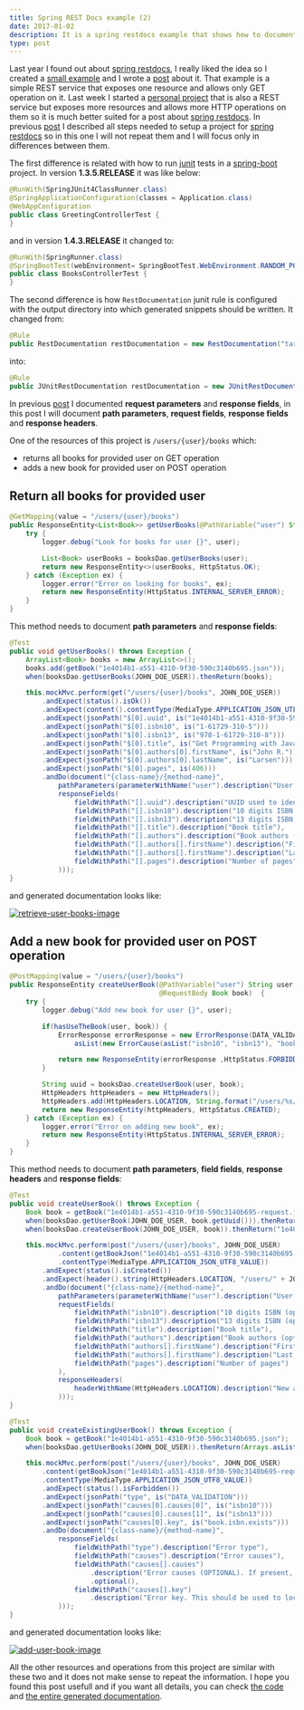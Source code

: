```yaml
---
title: Spring REST Docs example (2)
date: 2017-01-02
description: It is a spring restdocs example that shows how to document path parameters, request fields, response fields and response headers.
type: post
---
```


Last year I found out about [spring restdocs][spring-restdocs], I really liked the idea so I created a [small example][greeting-service] and I wrote a [post][spring-rest-docs-example] about it. That example is a simple REST service that exposes one resource and allows only GET operation on it. Last week I started a [personal project][library] that is also a REST service but exposes more resources and allows more HTTP operations on them so it is much better suited for a post about [spring restdocs][spring-restdocs]. In previous [post][spring-rest-docs-example] I described all steps needed to setup a project for [spring restdocs][spring-restdocs] so in this one I will not repeat them and I will focus only in differences between them.

The first difference is related with how to run [junit][junit] tests in a [spring-boot][spring-boot] project. In version **1.3.5.RELEASE** it was like below:

```java
@RunWith(SpringJUnit4ClassRunner.class)
@SpringApplicationConfiguration(classes = Application.class)
@WebAppConfiguration
public class GreetingControllerTest {
}
```

and in version **1.4.3.RELEASE** it changed to:

```java
@RunWith(SpringRunner.class)
@SpringBootTest(webEnvironment= SpringBootTest.WebEnvironment.RANDOM_PORT)
public class BooksControllerTest {
}
```

The second difference is how `RestDocumentation` junit rule is configured with the output directory into which generated snippets should be written. It changed from:

```java
@Rule
public RestDocumentation restDocumentation = new RestDocumentation("target/generated-snippets");
```

into:

```java
@Rule
public JUnitRestDocumentation restDocumentation = new JUnitRestDocumentation("target/generated-snippets");
```

In previous [post][spring-rest-docs-example] I documented **request parameters** and **response fields**, in this post I will document **path parameters**, **request fields**, **response fields** and **response headers**.

One of the resources of this project is `/users/{user}/books` which:

* returns all books for provided user on GET operation
* adds a new book for provided user on POST operation

## Return all books for provided user

```java
@GetMapping(value = "/users/{user}/books")
public ResponseEntity<List<Book>> getUserBooks(@PathVariable("user") String user)  {
    try {
        logger.debug("Look for books for user {}", user);

        List<Book> userBooks = booksDao.getUserBooks(user);
        return new ResponseEntity<>(userBooks, HttpStatus.OK);
    } catch (Exception ex) {
        logger.error("Error on looking for books", ex);
        return new ResponseEntity(HttpStatus.INTERNAL_SERVER_ERROR);
    }
}
```

This method needs to document **path parameters** and **response fields**:

```java
@Test
public void getUserBooks() throws Exception {
    ArrayList<Book> books = new ArrayList<>();
    books.add(getBook("1e4014b1-a551-4310-9f30-590c3140b695.json"));
    when(booksDao.getUserBooks(JOHN_DOE_USER)).thenReturn(books);

    this.mockMvc.perform(get("/users/{user}/books", JOHN_DOE_USER))
        .andExpect(status().isOk())
        .andExpect(content().contentType(MediaType.APPLICATION_JSON_UTF8_VALUE))
        .andExpect(jsonPath("$[0].uuid", is("1e4014b1-a551-4310-9f30-590c3140b695")))
        .andExpect(jsonPath("$[0].isbn10", is("1-61729-310-5")))
        .andExpect(jsonPath("$[0].isbn13", is("978-1-61729-310-8")))
        .andExpect(jsonPath("$[0].title", is("Get Programming with JavaScript")))
        .andExpect(jsonPath("$[0].authors[0].firstName", is("John R.")))
        .andExpect(jsonPath("$[0].authors[0].lastName", is("Larsen")))
        .andExpect(jsonPath("$[0].pages", is(406)))
        .andDo(document("{class-name}/{method-name}",
            pathParameters(parameterWithName("user").description("User id")),
            responseFields(
                fieldWithPath("[].uuid").description("UUID used to identify a book"),
                fieldWithPath("[].isbn10").description("10 digits ISBN (optional)").optional(),
                fieldWithPath("[].isbn13").description("13 digits ISBN (optional)").optional(),
                fieldWithPath("[].title").description("Book title"),
                fieldWithPath("[].authors").description("Book authors (optional)").optional(),
                fieldWithPath("[].authors[].firstName").description("First name"),
                fieldWithPath("[].authors[].firstName").description("Last name"),
                fieldWithPath("[].pages").description("Number of pages")
            )));
}
```

and generated documentation looks like:

[![retrieve-user-books-image][retrieve-user-books-image]][retrieve-user-books-image]

## Add a new book for provided user on POST operation

```java
@PostMapping(value = "/users/{user}/books")
public ResponseEntity createUserBook(@PathVariable("user") String user,
                                     @RequestBody Book book)  {
    try {
        logger.debug("Add new book for user {}", user);

        if(hasUseTheBook(user, book)) {
            ErrorResponse errorResponse = new ErrorResponse(DATA_VALIDATION,
                asList(new ErrorCause(asList("isbn10", "isbn13"), "book.isbn.exists")));

            return new ResponseEntity(errorResponse ,HttpStatus.FORBIDDEN);
        }

        String uuid = booksDao.createUserBook(user, book);
        HttpHeaders httpHeaders = new HttpHeaders();
        httpHeaders.add(HttpHeaders.LOCATION, String.format("/users/%s/books/%s", user, uuid));
        return new ResponseEntity(httpHeaders, HttpStatus.CREATED);
    } catch (Exception ex) {
        logger.error("Error on adding new book", ex);
        return new ResponseEntity(HttpStatus.INTERNAL_SERVER_ERROR);
    }
}
```

This method needs to document **path parameters**, **field fields**, **response headers** and **response fields**:

```java
@Test
public void createUserBook() throws Exception {
    Book book = getBook("1e4014b1-a551-4310-9f30-590c3140b695-request.json");
    when(booksDao.getUserBook(JOHN_DOE_USER, book.getUuid())).thenReturn(Optional.empty());
    when(booksDao.createUserBook(JOHN_DOE_USER, book)).thenReturn("1e4014b1-a551-4310-9f30-590c3140b695");

    this.mockMvc.perform(post("/users/{user}/books", JOHN_DOE_USER)
            .content(getBookJson("1e4014b1-a551-4310-9f30-590c3140b695-request.json"))
            .contentType(MediaType.APPLICATION_JSON_UTF8_VALUE))
        .andExpect(status().isCreated())
        .andExpect(header().string(HttpHeaders.LOCATION, "/users/" + JOHN_DOE_USER + "/books/1e4014b1-a551-4310-9f30-590c3140b695"))
        .andDo(document("{class-name}/{method-name}",
            pathParameters(parameterWithName("user").description("User id")),
            requestFields(
                fieldWithPath("isbn10").description("10 digits ISBN (optional)").optional(),
                fieldWithPath("isbn13").description("13 digits ISBN (optional)" ).optional(),
                fieldWithPath("title").description("Book title"),
                fieldWithPath("authors").description("Book authors (optional)").optional(),
                fieldWithPath("authors[].firstName").description("First name"),
                fieldWithPath("authors[].firstName").description("Last name"),
                fieldWithPath("pages").description("Number of pages")
            ),
            responseHeaders(
                headerWithName(HttpHeaders.LOCATION).description("New added book resource")
            )));
}

@Test
public void createExistingUserBook() throws Exception {
    Book book = getBook("1e4014b1-a551-4310-9f30-590c3140b695.json");
    when(booksDao.getUserBooks(JOHN_DOE_USER)).thenReturn(Arrays.asList(book));

    this.mockMvc.perform(post("/users/{user}/books", JOHN_DOE_USER)
        .content(getBookJson("1e4014b1-a551-4310-9f30-590c3140b695-request.json"))
        .contentType(MediaType.APPLICATION_JSON_UTF8_VALUE))
        .andExpect(status().isForbidden())
        .andExpect(jsonPath("type", is("DATA_VALIDATION")))
        .andExpect(jsonPath("causes[0].causes[0]", is("isbn10")))
        .andExpect(jsonPath("causes[0].causes[1]", is("isbn13")))
        .andExpect(jsonPath("causes[0].key", is("book.isbn.exists")))
        .andDo(document("{class-name}/{method-name}",
            responseFields(
                fieldWithPath("type").description("Error type"),
                fieldWithPath("causes").description("Error causes"),
                fieldWithPath("causes[].causes")
                    .description("Error causes (OPTIONAL). If present, it contains the name of the fields related with this error.")
                    .optional(),
                fieldWithPath("causes[].key")
                    .description("Error key. This should be used to locate the right translation for the error")
            )));
}
```

and generated documentation looks like:

[![add-user-book-image][add-user-book-image]][add-user-book-image]

All the other resources and operations from this project are similar with these two and it does not make sense to repeat the information. I hope you found this post usefull and if you want all details, you can check [the code][library] and <a href="/html/blog/spring-rest-docs-example-2/library-api-guide.html" target="_blank">the entire generated documentation</a>.

[spring-restdocs]: https://projects.spring.io/spring-restdocs/
[spring-rest-docs-example]: /spring-rest-docs-example
[greeting-service]: https://github.com/vasileboris/espressoprogrammer/tree/master/greeting-service
[library]: https://github.com/vasileboris/library
[junit]: http://junit.org/
[spring-boot]: https://projects.spring.io/spring-boot/
[retrieve-user-books-image]: /images/blog/spring-rest-docs-example-2/retrieve-user-books.png
[add-user-book-image]: /images/blog/spring-rest-docs-example-2/add-user-book.png
